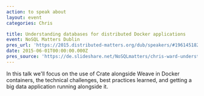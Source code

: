 ```yaml
---
action: to speak about
layout: event
categories: Chris

title: Understanding databases for distributed Docker applications
event: NoSQL Matters Dublin
pres_url: 'https://2015.distributed-matters.org/dub/speakers/#1961451827466'
date: 2015-06-01T00:00:00.000Z
pres_source: 'https://de.slideshare.net/NoSQLmatters/chris-ward-understanding-databases-for-distributed-docker-applications-nosql-matters-dublin-2015'
---
```


In this talk we'll focus on the use of Crate alongside Weave in Docker containers, the technical challenges, best practices learned, and getting a big data application running alongside it.
